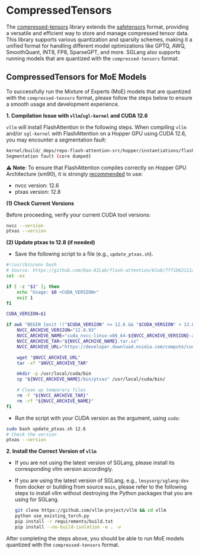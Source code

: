 # CompressedTensors

The [compressed-tensors](https://github.com/neuralmagic/compressed-tensors) library extends the [safetensors](https://github.com/huggingface/safetensors) format, providing a versatile and efficient way to store and manage compressed tensor data. This library supports various quantization and sparsity schemes, making it a unified format for handling different model optimizations like GPTQ, AWQ, SmoothQuant, INT8, FP8, SparseGPT, and more. SGLang also supports running models that are quantized with the `compressed-tensors` format.

## CompressedTensors for MoE Models

To successfully run the Mixture of Experts (MoE) models that are quantized with the `compressed-tensors` format, please follow the steps below to ensure a smooth usage and development experience. 

**1. Compilation Issue with `vllm`/`sgl-kernel` and CUDA 12.6**

`vllm` will install FlashAttention in the following steps. When compiling `vllm` and/or `sgl-kernel` with FlashAttention on a Hopper GPU using CUDA 12.6, you may encounter a segmentation fault:

```bash
kernel/build/_deps/repo-flash-attention-src/hopper/instantiations/flash_fwd_hdimall_bf16_paged_softcap_sm90.cu -o CMakeFiles/flash_ops.dir/_deps/repo-flash-attention-src/hopper/instantiations/flash_fwd_hdimall_bf16_paged_softcap_sm90.cu.o
Segmentation fault (core dumped)
```

⚠️ **Note**:  To ensure that FlashAttention compiles correctly on Hopper GPU Architecture (sm90), it is strongly [recommended](https://github.com/Dao-AILab/flash-attention/issues/1453) to use:
- nvcc version: 12.6
- ptxas version: 12.8

**(1) Check Current Versions**

Before proceeding, verify your current CUDA tool versions:
```bash
nvcc --version
ptxas --version
```
**(2) Update ptxas to 12.8 (if needed)**

- Save the following script to a file (e.g., `update_ptxas.sh`).
```bash
#!/usr/bin/env bash
# Source: https://github.com/Dao-AILab/flash-attention/blob/7ff1b621112ba8b538e2fc6a316f2a6b6f22e518/hopper/setup.py#L404
set -ex

if [ -z "$1" ]; then
    echo "Usage: $0 <CUDA_VERSION>"
    exit 1
fi

CUDA_VERSION=$1

if awk "BEGIN {exit !("$CUDA_VERSION" >= 12.6 && "$CUDA_VERSION" < 12.8)}"; then
    NVCC_ARCHIVE_VERSION="12.8.93"
    NVCC_ARCHIVE_NAME="cuda_nvcc-linux-x86_64-${NVCC_ARCHIVE_VERSION}-archive"
    NVCC_ARCHIVE_TAR="${NVCC_ARCHIVE_NAME}.tar.xz"
    NVCC_ARCHIVE_URL="https://developer.download.nvidia.com/compute/cuda/redist/cuda_nvcc/linux-x86_64/${NVCC_ARCHIVE_TAR}"

    wget "$NVCC_ARCHIVE_URL"
    tar -xf "$NVCC_ARCHIVE_TAR"

    mkdir -p /usr/local/cuda/bin
    cp "${NVCC_ARCHIVE_NAME}/bin/ptxas" /usr/local/cuda/bin/

    # Clean up temporary files
    rm -f "${NVCC_ARCHIVE_TAR}"
    rm -rf "${NVCC_ARCHIVE_NAME}"
fi
```

- Run the script with your CUDA version as the argument, using `sudo`:
```bash
sudo bash update_ptxas.sh 12.6
# Check the version
ptxas --version
```

**2. Install the Correct Version of `vllm`**

- If you are not using the latest version of SGLang, please install its corresponding vllm version accordingly.

- If you are using the latest version of SGLang, e.g., `lmsysorg/sglang:dev` from docker or building from source `main`, please refer to the following steps to install vllm without destroying the Python packages that you are using for SGLang.

    ```bash
    git clone https://github.com/vllm-project/vllm && cd vllm
    python use_existing_torch.py
    pip install -r requirements/build.txt
    pip install --no-build-isolation -e . -v
    ```

After completing the steps above, you should be able to run MoE models quantized with the `compressed-tensors` format.
